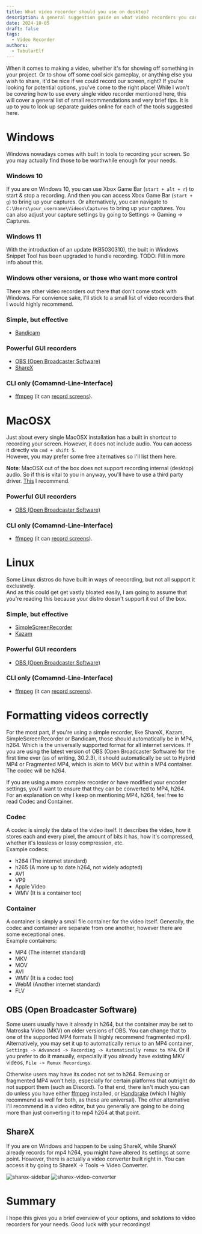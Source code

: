 ```yaml
---
title: What video recorder should you use on desktop?
description: A general suggestion guide on what video recorders you can use for free.
date: 2024-10-05
draft: false
tags:
  - Video Recorder
authors:
  - TabularElf
---
```


When it comes to making a video, whether it's for showing off something in your project. Or to show off some cool sick gameplay, or anything else you wish to share, it'd be nice if we could record our screen, right?
If you're looking for potential options, you've come to the right place! While I won't be covering how to use every single video recorder mentioned here, this will cover a general list of small recommendations and very brief tips. It is up to you to look up separate guides online for each of the tools suggested here.

# Windows
Windows nowadays comes with built in tools to recording your screen. So you may actually find those to be worthwhile enough for your needs.

### Windows 10
If you are on Windows 10, you can use Xbox Game Bar (`start + alt + r`) to start & stop a recording. And then you can access Xbox Game Bar (`start + g`) to bring up your captures. Or alternatively, you can navigate to `C:\Users\your_username\Videos\Captures` to bring up your captures. You can also adjust your capture settings by going to Settings -> Gaming -> Captures.

### Windows 11
With the introduction of an update (KB5030310), the built in Windows Snippet Tool has been upgraded to handle recording. TODO: Fill in more info about this.

### Windows other versions, or those who want more control 
There are other video recorders out there that don't come stock with Windows. For convience sake, I'll stick to a small list of video recorders that I would highly recommend.

### Simple, but effective
- [Bandicam](https://www.bandicam.com/)

### Powerful GUI recorders
- [OBS (Open Broadcaster Software)](https://obsproject.com/)
- [ShareX](https://getsharex.com/)

### CLI only (Comamnd-Line-Interface)
- [ffmpeg](https://www.ffmpeg.org/) (it can [record screens](https://trac.ffmpeg.org/wiki/Capture/Desktop)).

# MacOSX
Just about every single MacOSX installation has a built in shortcut to recording your screen. However, it does not include audio. You can access it directly via `cmd + shift 5`.<br>
However, you may prefer some free alternatives so I'll list them here.<br>

**Note**: MacOSX out of the box does not support recording internal (desktop) audio. So if this is vital to you in anyway, you'll have to use a third party driver. [This](https://existential.audio/blackhole/) I recommend.

### Powerful GUI recorders
- [OBS (Open Broadcaster Software)](https://obsproject.com/)

### CLI only (Comamnd-Line-Interface)
- [ffmpeg](https://www.ffmpeg.org/) (it can [record screens](https://trac.ffmpeg.org/wiki/Capture/Desktop)).

# Linux
Some Linux distros do have built in ways of reecording, but not all support it exclusively.<br>
And as this could get get vastly bloated easily, I am going to assume that you're reading this because your distro doesn't support it out of the box.

### Simple, but effective
- [SimpleScreenRecorder](https://www.maartenbaert.be/simplescreenrecorder/)
- [Kazam](https://launchpad.net/kazam)

### Powerful GUI recorders
- [OBS (Open Broadcaster Software)](https://obsproject.com/)

### CLI only (Comamnd-Line-Interface)
- [ffmpeg](https://www.ffmpeg.org/) (it can [record screens](https://trac.ffmpeg.org/wiki/Capture/Desktop)).


# Formatting videos correctly
For the most part, if you're using a simple recorder, like ShareX, Kazam, SimpleScreenRecorder or Bandicam, those should automatically be in MP4, h264. Which is the universally supported format for all internet services. If you are using the latest version of OBS (Open Broadcaster Software) for the first time ever (as of writing, 30.2.3), it should automatically be set to Hybrid MP4 or Fragmented MP4, which is akin to MKV but within a MP4 container. The codec will be h264.

If you are using a more complex recorder or have modified your encoder settings, you'll want to ensure that they can be converted to MP4, h264.<br>
For an explanation on why I keep on mentioning MP4, h264, feel free to read Codec and Container.

### Codec
A codec is simply the data of the video itself. It describes the video, how it stores each and every pixel, the amount of bits it has, how it's compressed, whether it's lossless or lossy compression, etc.<br>
Example codecs:
- h264 (The internet standard)
- h265 (A more up to date h264, not widely adopted)
- AV1
- VP9
- Apple Video
- WMV (It is a container too)

### Container
A container is simply a small file container for the video itself. Generally, the codec and container are separate from one another, however there are some exceptional ones.<br>
Example containers:
- MP4 (The internet standard)
- MKV
- MOV
- AVI
- WMV (It is a codec too)
- WebM (Another internet standard) 
- FLV

## OBS (Open Broadcaster Software)
Some users usually have it already in h264, but the container may be set to Matroska Video (MKV) on older versions of OBS. You can change that to one of the supported MP4 formats (I highly recommend fragmented mp4). Alternatively, you may set it up to automatically remux to an MP4 container, `Settings -> Advanced -> Recording -> Automatically remux to MP4`. Or if you prefer to do it manually, especially if you already have existing MKV videos, `File -> Remux Recordings`. 

Otherwise users may have its codec not set to h264. Remuxing or fragmented MP4 won't help, especially for certain platforms that outright do not support them (such as Discord). To that end, there isn't much you can do unless you have either [ffmpeg](https://www.ffmpeg.org/) installed, or [Handbrake](https://handbrake.fr/) (which I highly recommend as well for both, as these are universal). The other alternative I'll recommend is a video editor, but you generally are going to be doing more than just converting it to mp4 h264 at that point.

## ShareX
If you are on Windows and happen to be using ShareX, while ShareX already records for mp4 h264, you might have altered its settings at some point. However, there is actually a video converter built right in. You can access it by going to ShareX -> Tools -> Video Converter. 

![sharex-sidebar](/site-assets/img/video-recorder-options/sharex-options.png) ![sharex-video-converter](/site-assets/img/video-recorder-options/sharex-video-converter.png)

# Summary
I hope this gives you a brief overview of your options, and solutions to video recorders for your needs. Good luck with your recordings!